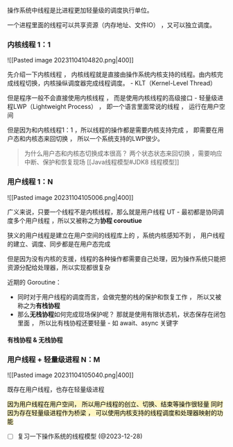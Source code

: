 
操作系统中线程是比进程更加轻量级的调度执行单位。

一个进程里面的线程可以共享资源（内存地址、文件IO） ，又可以独立调度。

### 内核线程 1：1

![[Pasted image 20231104104820.png|400]]

先介绍一下内核线程 ， 内核线程就是直接由操作系统内核支持的线程。由内核完成线程切换，内核操纵调度器完成线程调度。 - KLT（Kernel-Level Thread）

但是程序一般不会直接使用内核线程 ， 而是使用内核线程的高级接口 - 轻量级进程LWP（Lightweight Process） ， 即一个语言里面常说的线程 ， 运行在用户空间

但是因为和内核线程1：1 ，所以线程的操作都是需要内核支持完成 ， 即需要在用户态和内核态来回切换 ， 所以一个系统支持的LWP很少。

>为什么用户态和内核态切换成本很高？
>两个状态状态来回切换 ，需要响应中断、保护和恢复现场 [[Java线程模型#JDK8 线程模型]]


### 用户线程 1：N

![[Pasted image 20231104105006.png|400]]

广义来说，只要一个线程不是内核线程，那么就是用户线程 UT - 最初都是协同调度多个用户线程 ，所以又被称之为**协程 coroutiue**

狭义的用户线程是建立在用户空间的线程库上的 ，系统内核感知不到 ， 用户线程的建立、调度、同步都是在用户态完成

但是因为没有内核的支援，线程的各种操作都需要自己处理，因为操作系统只能把资源分配给处理器，所以实现都很复杂

近期的 Goroutine：
- 同时对于用户线程的调度而言，会做完整的栈的保护和恢复工作 ， 所以又被称之为**有栈协程**
- 那么**无栈协程**如何完成现场保护呢？ 那就是使用有限状态机，状态保存在闭包里面 ， 所以比有栈协程还要轻量 - 如 await、async 关键字

#### 有栈协程 & 无栈协程



### 用户线程 + 轻量级进程 N：M

![[Pasted image 20231104105040.png|400]]

既存在用户线程，也存在轻量级进程

<mark style="background: #FFF3A3A6;">因为用户线程在用户空间， 所以用户线程的创立、切换、结束等操作很轻量
同时因为存在轻量级进程作为桥梁 ， 可以使用内核支持的线程调度和处理器映射的功能</mark>


- [ ]  复习一下操作系统的线程模型 (@2023-12-28)